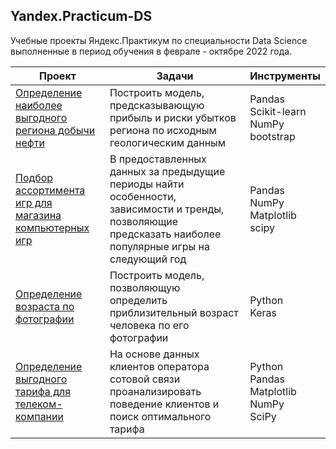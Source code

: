 ## Yandex.Practicum-DS
Учебные проекты Яндекс.Практикум по специальности Data Science выполненные в период обучения в феврале - октябре 2022 года.



|Проект | Задачи | Инструменты |
|----------------|---------------|-------------|
|[Определение наиболее выгодного региона добычи нефти](oil) |Построить модель, предсказывающую прибыль и риски убытков региона по исходным геологическим данным |Pandas <br /> Scikit-learn <br /> NumPy <br/> bootstrap |
|[Подбор ассортимента игр для магазина компьютерных игр](games) |В предоставленных данных за предыдущие периоды найти особенности, зависимости и тренды, позволяющие предсказать наиболее популярные игры на следующий год |Pandas<br/>NumPy<br/>Matplotlib<br/>scipy|
|[Определение возраста по фотографии](computer_vision) |Построить модель, позволяющую определить приблизительный возраст человека по его фотографии|Python<br/>Keras<br/>|
|[Определение выгодного тарифа для телеком-компании](mobile_tariff) |На основе данных клиентов оператора сотовой связи проанализировать поведение клиентов и поиск оптимального тарифа|Python<br/>Pandas<br/>Matplotlib<br/>NumPy<br/>SciPy|










[oil]: (https://github.com/evgen8323/Yandex.Practicum-DS/tree/main/oil)
[games]: (https://github.com/evgen8323/Yandex.Practicum-DS/tree/main/games)
[computer_vision]: (https://github.com/evgen8323/Yandex.Practicum-DS/tree/main/computer_vision)
[mobile_tariff]: (https://github.com/evgen8323/Yandex.Practicum-DS/tree/main/mobile_tariff)
